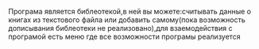 Програма является библеотекой,в ней вы можете:считывать данные о книгах из текстового файла или добавить самому(пока возможность дописывания библеотеки не реализовано),для взаемодействия с програмой есть меню где все возможности програмы реализуется
